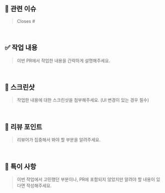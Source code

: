 ## 🔗 관련 이슈
> Closes #

<br>

## ✅ 작업 내용
> 이번 PR에서 작업한 내용을 간략하게 설명해주세요.

<br>

## 📸 스크린샷
> 작업한 내용에 대한 스크린샷을 첨부해주세요. (UI 변경이 있는 경우 필수)

<br>

## 📌 리뷰 포인트
> 리뷰어가 집중해서 봐야 할 부분을 알려주세요.

<br>

## 🔴 특이 사항
> 이번 작업에서 고민했던 부분이나, PR에 포함되지 않았지만 알려야 할 내용이 있다면 작성해주세요.
